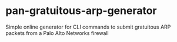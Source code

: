 # pan-gratuitous-arp-generator
Simple online generator for CLI commands to submit gratuitous ARP packets from a Palo Alto Networks firewall
